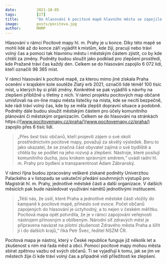 ```yaml
---
date:         2021-10-05
tags:         [IT]
title:        "Do hlasování k pocitové mapě hlavního města se zapojilo více jak 6 tisíc lidí"
image: 	      posts/pocitova.jpg
author:       MHMP
---
```


Hlasování v rámci Pocitové mapy hl. m. Prahy je u konce. Díky této mapě se mohli lidé až do konce září vyjádřit k místům, kde žijí, pracují nebo tráví volný čas a pomoci tak hlavnímu městu i městským částem zjistit, co by kde chtěli za změny. Podněty budou sloužit jako podklad pro zlepšení prostředí, kde Pražané tráví čas každý den. Celkem se do hlasování zapojilo 6 072 lidí, kteří označili 98 365 míst.

V rámci hlasování k pocitové mapě, za kterou mimo jiné získala Praha ocenění v krajském kole soutěže Zlatý erb 2021, označili lidé téměř 100 tisíc míst, u kterých by si přáli změny. Konkrétně se pak vyjádřili s návrhy na zlepšení přibližně u třetiny z nich. V rámci projektu pocitových map občané umisťovali na on-line mapu města lístečky na místa, kde se necítí bezpečně, kde rádi tráví volný čas, kde by se měla zlepšit dopravní situace a podobně. Podněty dále budou sloužit městským částem pro účely komunitního plánování či městským organizacím. Celkem se do hlasování na stránkách https://[www.pocitovemapy.cz/praha/](www.pocitovemapy.cz/praha/) zapojilo přes 6 tisíc lidí.

> „Přes šest tisíc občanů, kteří projevili zájem o své okolí prostřednictvím pocitové mapy, považuji za skvělý výsledek. Beru to jako ukazatel, že se značná část obyvatel zajímá o své bydliště a chtěla by se podílet na jeho rozvoji a zlepšení. Nástroje, které posilují komunitního ducha, jsou krokem správným směrem,“ uvádí radní hl. m. Prahy pro bydlení a transparentnost Adam Zábranský.

V rámci října budou zpracovány veškeré získané podněty Univerzitou Palackého a v listopadu se uskuteční předání souhrnných výstupů pro Magistrát hl. m. Prahy, jednotlivé městské části a další organizace. V dalších měsících pak bude následovat využívání námětů jednotlivými institucemi.

> „Těší nás, že úsilí, které Praha a jednotlivé městské části vložily do kampaně k pocitové mapě, přineslo své ovoce. Počet občanů zapojených do hlasování je úctyhodný, a to nejen v českém měřítku. Pocitová mapa opět potvrdila, že je v rámci zapojování veřejnosti nástrojem přínosným a oblíbeným. Národní síť zdravých měst je připravena navázat na pilotní zkušenost Zdravého města Praha a šířit ji i do dalších krajů,“ říká Petr Švec, ředitel NSZM ČR.

Pocitová mapa je nástroj, který v České republice funguje již několik let a zkušenost s ním má řada měst a obcí. Pomocí pocitové mapy mohou města sbírat zpětnou vazbu od svých občanů. Ti se vyjadřují k tomu, jak se jim ve městech žije či kde tráví volný čas a případně vidí příležitosti ke zlepšení.
